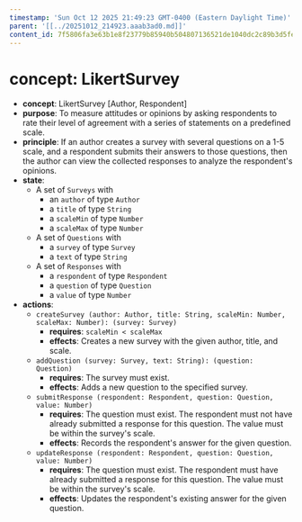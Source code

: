 ```yaml
---
timestamp: 'Sun Oct 12 2025 21:49:23 GMT-0400 (Eastern Daylight Time)'
parent: '[[../20251012_214923.aaab3ad0.md]]'
content_id: 7f5806fa3e63b1e8f23779b85940b504807136521de1040dc2c89b3d5fe390f4
---
```


# concept: LikertSurvey

* **concept**: LikertSurvey \[Author, Respondent]
* **purpose**: To measure attitudes or opinions by asking respondents to rate their level of agreement with a series of statements on a predefined scale.
* **principle**: If an author creates a survey with several questions on a 1-5 scale, and a respondent submits their answers to those questions, then the author can view the collected responses to analyze the respondent's opinions.
* **state**:
  * A set of `Surveys` with
    * an `author` of type `Author`
    * a `title` of type `String`
    * a `scaleMin` of type `Number`
    * a `scaleMax` of type `Number`
  * A set of `Questions` with
    * a `survey` of type `Survey`
    * a `text` of type `String`
  * A set of `Responses` with
    * a `respondent` of type `Respondent`
    * a `question` of type `Question`
    * a `value` of type `Number`
* **actions**:
  * `createSurvey (author: Author, title: String, scaleMin: Number, scaleMax: Number): (survey: Survey)`
    * **requires**: `scaleMin < scaleMax`
    * **effects**: Creates a new survey with the given author, title, and scale.
  * `addQuestion (survey: Survey, text: String): (question: Question)`
    * **requires**: The survey must exist.
    * **effects**: Adds a new question to the specified survey.
  * `submitResponse (respondent: Respondent, question: Question, value: Number)`
    * **requires**: The question must exist. The respondent must not have already submitted a response for this question. The value must be within the survey's scale.
    * **effects**: Records the respondent's answer for the given question.
  * `updateResponse (respondent: Respondent, question: Question, value: Number)`
    * **requires**: The question must exist. The respondent must have already submitted a response for this question. The value must be within the survey's scale.
    * **effects**: Updates the respondent's existing answer for the given question.
